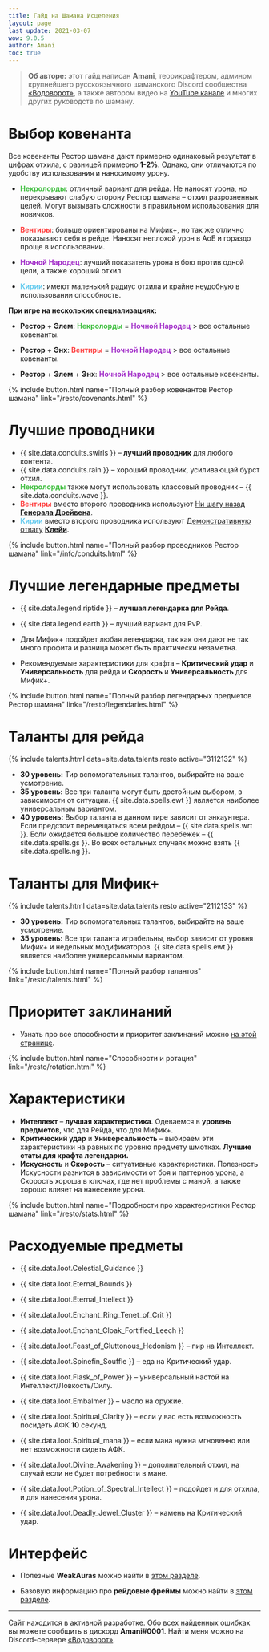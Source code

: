 ```yaml
---
title: Гайд на Шамана Исцеления
layout: page
last_update: 2021-03-07
wow: 9.0.5
author: Amani
toc: true
---
```

> **Об авторе:** этот гайд написан **Amani**, теорикрафтером, админом крупнейшего русскоязычного шаманского Discord сообщества [«Водоворот»](https://discord.gg/8Bag6kT), а также автором видео на [YouTube канале](https://youtube.com/channel/UC5IikzgR1TeED-DxPLqISHg) и многих других руководств по шаману. 

# Выбор ковенанта

Все ковенанты Рестор шамана дают примерно одинаковый результат в цифрах отхила, с разницей примерно **1-2%**. Однако, они отличаются по удобству использования и наносимому урону.

* <span style="color:#40bf40;font-size:1em;">**Некролорды**</span>: отличный вариант для рейда. Не наносят урона, но перекрывают слабую сторону Рестор шамана – отхил разрозненных целей. Могут вызывать сложности в правильном использования для новичков.

* <span style="color:#ff4040;font-size:1em;">**Вентиры**</span>: больше ориентированы на Мифик+, но так же отлично показывают себя в рейде. Наносят неплохой урон в АоЕ и гораздо проще в использовании.

* <span style="color:#a330c9;font-size:1em;">**Ночной Народец**</span>: лучший показатель урона в бою против одной цели, а также хороший отхил.

* <span style="color:#68ccef;font-size:1em;">**Кирии**</span>: имеют маленький радиус отхила и крайне неудобную в использовании способность. 

**При игре на нескольких специализациях:**

* **Рестор** + **Элем**: <span style="color:#40bf40;font-size:1em;">**Некролорды**</span> = <span style="color:#a330c9;font-size:1em;">**Ночной Народец**</span> > все остальные ковенанты.

* **Рестор** + **Энх**: <span style="color:#ff4040;font-size:1em;">**Вентиры**</span> = <span style="color:#a330c9;font-size:1em;">**Ночной Народец**</span> > все остальные ковенанты.

* **Рестор** + **Элем** + **Энх**: <span style="color:#a330c9;font-size:1em;">**Ночной Народец**</span> > все остальные ковенанты.

{% include button.html name="Полный разбор ковенантов Рестор шамана" link="/resto/covenants.html" %}  

<p></p>

# Лучшие проводники

* {{ site.data.conduits.swirls }} – **лучший проводник** для любого контента.
* {{ site.data.conduits.rain }} – хороший проводник, усиливающай бурст отхил.
* <span style="color:#40bf40;font-size:1em;">**Некролорды**</span> также могут использовать классовый проводник – {{ site.data.conduits.wave }}.
* <span style="color:#ff4040;font-size:1em;">**Вентиры**</span> вместо второго проводника используют [Ни шагу назад](https://ru.wowhead.com/spell=332754) [**Генерала Дрейвена**](https://stormkeeper.ru/resto/covenants.html#%D0%BC%D0%B5%D0%B4%D0%B8%D1%83%D0%BC%D1%8B-1).
* <span style="color:#68ccef;font-size:1em;">**Кирии**</span> вместо второго проводника используют [Демонстративную отвагу](https://ru.wowhead.com/spell=329778/) [**Клейи**](https://stormkeeper.ru/resto/covenants.html#%D0%BC%D0%B5%D0%B4%D0%B8%D1%83%D0%BC%D1%8B-2).

{% include button.html name="Полный разбор проводников Рестор шамана" link="/info/conduits.html" %}  

<p></p>

# Лучшие легендарные предметы

* {{ site.data.legend.riptide }} – **лучшая легендарка для Рейда**. 
* {{ site.data.legend.earth }} – лучший вариант для PvP.
* Для Мифик+ подойдет любая легендарка, так как они дают не так много профита и разница может быть практически незаметна. 

* Рекомендуемые характеристики для крафта – **Критический удар** и **Универсальность** для рейда и **Скорость** и **Универсальность** для Мифик+.

{% include button.html name="Полный разбор легендарных предметов Рестор шамана" link="/resto/legendaries.html" %}  

<p></p>

# Таланты для рейда

{% include talents.html data=site.data.talents.resto active="3112132" %}

* **30 уровень:** Тир вспомогательных талантов, выбирайте на ваше усмотрение.  
* **35 уровень:** Все три таланта могут быть достойным выбором, в зависимости от ситуации. {{ site.data.spells.ewt }} является наиболее универсальным вариантом.  
* **40 уровень:** Выбор таланта в данном тире зависит от энкаунтера. Если предстоит перемещаться всем рейдом – {{ site.data.spells.wrt }}. Если ожидается большое количество перебежек – {{ site.data.spells.gs }}. Во всех остальных случаях можно взять {{ site.data.spells.ng }}.

# Таланты для Мифик+

{% include talents.html data=site.data.talents.resto active="2112133" %}

* **30 уровень:** Тир вспомогательных талантов, выбирайте на ваше усмотрение.  
* **35 уровень:** Все три таланта играбельны, выбор зависит от уровня Мифик+ и недельных модификаторов. {{ site.data.spells.ewt }} является наиболее универсальным вариантом.  

{% include button.html name="Полный разбор талантов" link="/resto/talents.html" %}  

<p></p>

# Приоритет заклинаний

* Узнать про все способности и приоритет заклинаний можно [на этой странице](/resto/rotation.html).

{% include button.html name="Способности и ротация" link="/resto/rotation.html" %}  

<p></p>

# Характеристики

* **Интеллект** – **лучшая характеристика**. Одеваемся в **уровень предметов**, что для Рейда, что для Мифик+.
* **Критический удар** и **Универсальность** – выбираем эти характеристики на равных по уровню предмету шмотках. **Лучшие статы для крафта легендарки.**
* **Искусность** и **Скорость** – ситуативные характеристики. Полезность Искусности разнится в зависимости от боя и паттернов урона, а Скорость хороша в ключах, где нет проблемы с маной, а также хорошо влияет на нанесение урона.

{% include button.html name="Подробности про характеристики Рестор шамана" link="/resto/stats.html" %}  

<p></p>

# Расходуемые предметы

* {{ site.data.loot.Celestial_Guidance }}

* {{ site.data.loot.Eternal_Bounds }}
* {{ site.data.loot.Eternal_Intellect }}
* {{ site.data.loot.Enchant_Ring_Tenet_of_Crit }}
* {{ site.data.loot.Enchant_Cloak_Fortified_Leech }}

* {{ site.data.loot.Feast_of_Gluttonous_Hedonism }} – пир на Интеллект.
* {{ site.data.loot.Spinefin_Souffle }} – еда на Критический удар.

* {{ site.data.loot.Flask_of_Power }} – универсальный настой на Интеллект/Ловкость/Силу.
* {{ site.data.loot.Embalmer }} – масло на оружие.

* {{ site.data.loot.Spiritual_Clarity }} – если у вас есть возможность посидеть АФК **10** секунд.
* {{ site.data.loot.Spiritual_mana }} – если мана нужна мгновенно или нет возможности сидеть АФК.
* {{ site.data.loot.Divine_Awakening }} – дополнительный отхил, на случай если не будет потребности в мане.
* {{ site.data.loot.Potion_of_Spectral_Intellect }} – подойдет и для отхила, и для нанесения урона.

* {{ site.data.loot.Deadly_Jewel_Cluster }} – камень на Критический удар.

# Интерфейс

* Полезные **WeakAuras** можно найти в [этом разделе](/resto/weakauras.html).

* Базовую информацию про **рейдовые фреймы** можно найти в [этом разделе](/resto/raidframes.html).

<hr>

<p></p>

Сайт находится в активной разработке. Обо всех найденных ошибках вы можете сообщить в дискорд **Amani#0001**. Найти меня можно на Discord-сервере [«Водоворот»](https://discord.gg/8Bag6kT).
